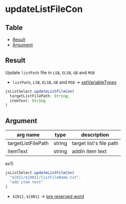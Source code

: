# updateListFileCon

Table
-----------------

* [Result](#overview)
* [Argument](#argument)


## Result

Update `listPath` file in `LSB`, `ELSB`, `GB` and `MSB` 

- `listPath`, `LSB`, `ELSB`, `GB` and `MSB` -> [setVariableTypes](https://github.com/puutaro/CommandClick/blob/master/md/developer/set_variable_types.md)



```js.js
jsListSelect.updateListFileCon(
  targetListFilePath: String,
  itemText: String
) 

```

## Argument

| arg name | type | description |
| -------- | -------- | -------- |
| targetListFilePath | string | target list's file path |
| itemText | string | addin item text |

ex1)

```js.js
jsListSelect.updateListFileCon(
  "${01}/${001}/listFileName.txt",
  "add item text"
) 

```
- `${01}`, `${001}` -> [pre reserved word](https://github.com/puutaro/CommandClick/blob/master/md/developer/js_pre_reserved_word.md)

